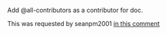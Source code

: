 Add @all-contributors as a contributor for doc.

This was requested by seanpm2001 [in this comment](https://github.com/seanpm2001/My-Linux-setup/issues/2#issuecomment-1008185400)
